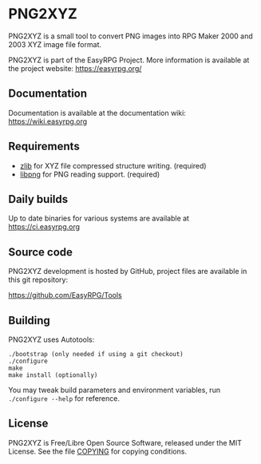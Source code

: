 # PNG2XYZ

PNG2XYZ is a small tool to convert PNG images into RPG Maker 2000 and 2003 XYZ
image file format.

PNG2XYZ is part of the EasyRPG Project. More information is available
at the project website: https://easyrpg.org/


## Documentation

Documentation is available at the documentation wiki: https://wiki.easyrpg.org


## Requirements

- [zlib] for XYZ file compressed structure writing. (required)
- [libpng] for PNG reading support. (required)


## Daily builds

Up to date binaries for various systems are available at https://ci.easyrpg.org


## Source code

PNG2XYZ development is hosted by GitHub, project files are available
in this git repository:

https://github.com/EasyRPG/Tools


## Building

PNG2XYZ uses Autotools:

    ./bootstrap (only needed if using a git checkout)
    ./configure
    make
    make install (optionally)

You may tweak build parameters and environment variables, run
`./configure --help` for reference.


## License

PNG2XYZ is Free/Libre Open Source Software, released under the MIT License.
See the file [COPYING] for copying conditions.


[zlib]: https://zlib.net
[libpng]: http://libpng.org/pub/png/libpng.html
[COPYING]: COPYING

